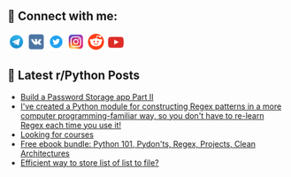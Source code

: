 ## 🔎 Connect with me:
[<img src="https://github.com/bullbesh/bullbesh/blob/main/images/Telegram.png" width="32" height="32" />](https://t.me/bullbesh)
[<img src="https://github.com/bullbesh/bullbesh/blob/main/images/VK.png" width="32" height="32" />](https://vk.com/bullbesh)
[<img src="https://github.com/bullbesh/bullbesh/blob/main/images/Twitter.png" width="32" height="32" />](https://twitter.com/bullbesh1)
[<img src="https://github.com/bullbesh/bullbesh/blob/main/images/Instagram.png" width="32" height="32" />](https://www.instagram.com/bullbesh)
[<img src="https://github.com/bullbesh/bullbesh/blob/main/images/Reddit.png" width="32" height="32" />](https://www.reddit.com/user/bullbesh)
[<img src="https://github.com/bullbesh/bullbesh/blob/main/images/YouTube.png" width="32" height="32" />](https://www.youtube.com/channel/UCtfjRs6uzgq5mfm8S06WTcg)

## 📕 Latest r/Python Posts
<!-- BLOG-POST-LIST:START -->
- [Build a Password Storage app Part II](https://www.reddit.com/r/Python/comments/w2qvjn/build_a_password_storage_app_part_ii/)
- [I&#39;ve created a Python module for constructing Regex patterns in a more computer programming-familiar way, so you don&#39;t have to re-learn Regex each time you use it!](https://www.reddit.com/r/Python/comments/w2qsdb/ive_created_a_python_module_for_constructing/)
- [Looking for courses](https://www.reddit.com/r/Python/comments/w2qql2/looking_for_courses/)
- [Free ebook bundle: Python 101, Pydon&#39;ts, Regex, Projects, Clean Architectures](https://www.reddit.com/r/Python/comments/w2q2zj/free_ebook_bundle_python_101_pydonts_regex/)
- [Efficient way to store list of list to file?](https://www.reddit.com/r/Python/comments/w2pwrb/efficient_way_to_store_list_of_list_to_file/)
<!-- BLOG-POST-LIST:END -->
